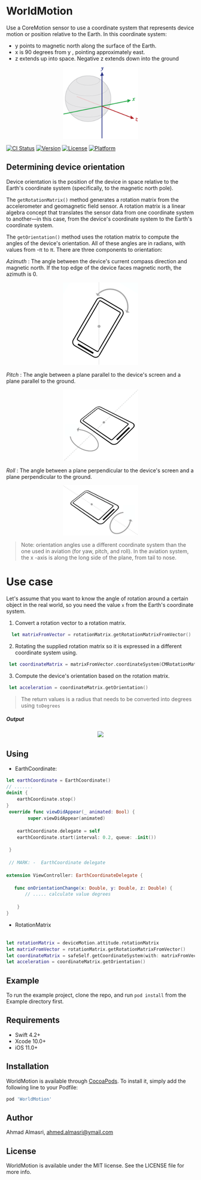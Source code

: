 # WorldMotion
Use a CoreMotion sensor to use a coordinate system that represents device motion or position relative to the Earth. In this coordinate system:

- y points to magnetic north along the surface of the Earth.
- x is 90 degrees from y , pointing approximately east.
- z extends up into space. Negative z extends down into the ground

<p align="center">
  <img width="200" src="images/world-coordinates.png">
</p>

[![CI Status](https://img.shields.io/travis/ahmed.almasri@ymail.com/WorldMotion.svg?style=flat)](https://travis-ci.org/ahmed.almasri@ymail.com/WorldMotion)
[![Version](https://img.shields.io/cocoapods/v/WorldMotion.svg?style=flat)](https://cocoapods.org/pods/WorldMotion)
[![License](https://img.shields.io/cocoapods/l/WorldMotion.svg?style=flat)](https://cocoapods.org/pods/WorldMotion)
[![Platform](https://img.shields.io/cocoapods/p/WorldMotion.svg?style=flat)](https://cocoapods.org/pods/WorldMotion)

## Determining device orientation

Device orientation is the position of the device in space relative to the Earth's coordinate system (specifically, to the magnetic north pole).

The `getRotationMatrix()` method generates a rotation matrix from the accelerometer and geomagnetic field sensor. A rotation matrix is a linear algebra concept that translates the sensor data from one coordinate system to another—in this case, from the device's coordinate system to the Earth's coordinate system.

The `getOrientation()` method uses the rotation matrix to compute the angles of the device's orientation. All of these angles are in radians, with values from -π to π. There are three components to orientation:

*Azimuth* : The angle between the device's current compass direction and magnetic north. If the top edge of the device faces magnetic north, the azimuth is 0.

<p align="center">
  <img width="200" src="images/orientation-azimuth.png">
</p>

*Pitch* : The angle between a plane parallel to the device's screen and a plane parallel to the ground.

<p align="center">
  <img width="200" src="images/orientation-pitch.png">
</p>

*Roll* : The angle between a plane perpendicular to the device's screen and a plane perpendicular to the ground.

<p align="center">
  <img width="200" src="images/orientation-roll.png">
</p>

>Note: orientation angles use a different coordinate system than the one used in aviation (for yaw, pitch, and roll). In the aviation system, the x -axis is along the long side of the plane, from tail to nose.

# Use case

Let's assume that you want to know the angle of rotation around a certain object in the real world, so you need the value `x` from the Earth's coordinate system.

1. Convert a rotation vector to a rotation matrix.

```Swift
  let matrixFromVector = rotationMatrix.getRotationMatrixFromVector()
```

2. Rotating the supplied rotation matrix so it is expressed in a different coordinate system using.

```Swift
 let coordinateMatrix = matrixFromVector.coordinateSystem(CMRotationMatrix.axisX, CMRotationMatrix.axisY)
```

3. Compute the device's orientation based on the rotation matrix.

```Swift
 let acceleration = coordinateMatrix.getOrientation()
```

> The return values is a radius that needs to be converted into degrees using `toDegrees`

##### Output

<p align="center">
  <img width="200" src="images/angle_example.gif">
</p>

## Using

- EarthCoordinate:

```Swift
let earthCoordinate = EarthCoordinate()
// .......
deinit {
    earthCoordinate.stop()
}
 override func viewDidAppear(_ animated: Bool) {
        super.viewDidAppear(animated)

    earthCoordinate.delegate = self
    earthCoordinate.start(interval: 0.2, queue: .init())

 }

 // MARK: -  EarthCoordinate delegate

extension ViewController: EarthCoordinateDelegate {

   func onOrientationChange(x: Double, y: Double, z: Double) {
       // ..... calculate value degrees

    }
}

```

- RotationMatrix

```Swift

let rotationMatrix = deviceMotion.attitude.rotationMatrix
let matrixFromVector = rotationMatrix.getRotationMatrixFromVector()
let coordinateMatrix = safeSelf.getCoordinateSystem(with: matrixFromVector)
let acceleration = coordinateMatrix.getOrientation()
```

## Example

To run the example project, clone the repo, and run `pod install` from the Example directory first.

## Requirements

- Swift 4.2+
- Xcode 10.0+
- iOS 11.0+

## Installation

WorldMotion is available through [CocoaPods](https://cocoapods.org). To install
it, simply add the following line to your Podfile:

```ruby
pod 'WorldMotion'
```

## Author

Ahmad Almasri, ahmed.almasri@ymail.com

## License

WorldMotion is available under the MIT license. See the LICENSE file for more info.
